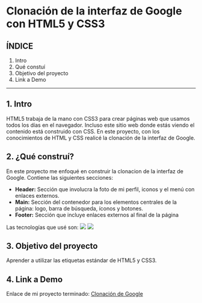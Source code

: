 # Clonación de la interfaz de Google con HTML5 y CSS3

## **ÍNDICE**

1. Intro
2. Qué constuí
3. Objetivo del proyecto
4. Link a Demo

****

## 1. Intro 

HTML5 trabaja de la mano con CSS3 para crear páginas web que usamos todos los días en el navegador. Incluso este sitio web donde estás viendo el contenido está construido con CSS. En este proyecto, con los conocimientos de HTML y CSS realicé la clonación de la interfaz de Google.

## 2. ¿Qué construí?
En este proyecto me enfoqué en construir la clonacion de la interfaz de Google.
Contiene las siguientes secciones:
* **Header:** Sección que involucra la foto de mi perfil, iconos y el menú con enlaces externos.
* **Main:** Sección del contenedor para los elementos centrales de la página: logo, barra de búsqueda, íconos y botones.
* **Footer:** Sección que incluye enlaces externos al final de la página

Las tecnologías que usé son:
<img src="https://img.shields.io/badge/CSS3-1572B6?style=for-the-badge&logo=css3&logoColor=white" />
<img src="https://img.shields.io/badge/HTML5-E34F26?style=for-the-badge&logo=html5&logoColor=white" />

## 3. Objetivo del proyecto
Aprender a utilizar las etiquetas estándar de HTML5 y CSS3.

## 4. Link a Demo
Enlace de mi proyecto terminado: [Clonación de Google](#)












